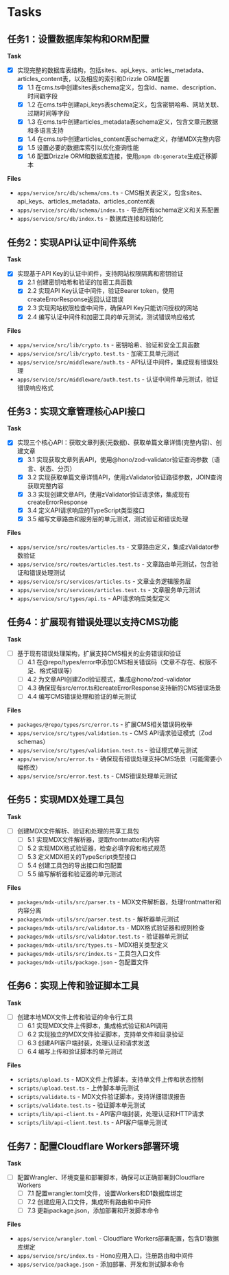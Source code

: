# Tasks

## 任务1：设置数据库架构和ORM配置

**Task**

- [x] 实现完整的数据库表结构，包括sites、api_keys、articles_metadata、articles_content表，以及相应的索引和Drizzle ORM配置
  - [x] 1.1 在cms.ts中创建sites表schema定义，包含id、name、description、时间戳字段
  - [x] 1.2 在cms.ts中创建api_keys表schema定义，包含密钥哈希、网站关联、过期时间等字段
  - [x] 1.3 在cms.ts中创建articles_metadata表schema定义，包含文章元数据和多语言支持
  - [x] 1.4 在cms.ts中创建articles_content表schema定义，存储MDX完整内容
  - [x] 1.5 设置必要的数据库索引以优化查询性能
  - [x] 1.6 配置Drizzle ORM和数据库连接，使用`pnpm db:generate`生成迁移脚本

**Files**

- `apps/service/src/db/schema/cms.ts` - CMS相关表定义，包含sites、api_keys、articles_metadata、articles_content表
- `apps/service/src/db/schema/index.ts` - 导出所有schema定义和关系配置
- `apps/service/src/db/index.ts` - 数据库连接和初始化

## 任务2：实现API认证中间件系统

**Task**

- [x] 实现基于API Key的认证中间件，支持网站权限隔离和密钥验证
  - [x] 2.1 创建密钥哈希和验证的加密工具函数
  - [x] 2.2 实现API Key认证中间件，验证Bearer token，使用createErrorResponse返回认证错误
  - [x] 2.3 实现网站权限检查中间件，确保API Key只能访问授权的网站
  - [x] 2.4 编写认证中间件和加密工具的单元测试，测试错误响应格式

**Files**

- `apps/service/src/lib/crypto.ts` - 密钥哈希、验证和安全工具函数
- `apps/service/src/lib/crypto.test.ts` - 加密工具单元测试
- `apps/service/src/middleware/auth.ts` - API认证中间件，集成现有错误处理
- `apps/service/src/middleware/auth.test.ts` - 认证中间件单元测试，验证错误响应格式

## 任务3：实现文章管理核心API接口

**Task**

- [x] 实现三个核心API：获取文章列表(元数据)、获取单篇文章详情(完整内容)、创建文章
  - [x] 3.1 实现获取文章列表API，使用@hono/zod-validator验证查询参数（语言、状态、分页）
  - [x] 3.2 实现获取单篇文章详情API，使用zValidator验证路径参数，JOIN查询获取完整内容
  - [x] 3.3 实现创建文章API，使用zValidator验证请求体，集成现有createErrorResponse
  - [x] 3.4 定义API请求响应的TypeScript类型接口
  - [x] 3.5 编写文章路由和服务层的单元测试，测试验证和错误处理

**Files**

- `apps/service/src/routes/articles.ts` - 文章路由定义，集成zValidator参数验证
- `apps/service/src/routes/articles.test.ts` - 文章路由单元测试，包含验证和错误处理测试
- `apps/service/src/services/articles.ts` - 文章业务逻辑服务层
- `apps/service/src/services/articles.test.ts` - 文章服务单元测试
- `apps/service/src/types/api.ts` - API请求响应类型定义

## 任务4：扩展现有错误处理以支持CMS功能

**Task**

- [ ] 基于现有错误处理架构，扩展支持CMS相关的业务错误和验证
  - [ ] 4.1 在@repo/types/error中添加CMS相关错误码（文章不存在、权限不足、格式错误等）
  - [ ] 4.2 为文章API创建Zod验证模式，集成@hono/zod-validator
  - [ ] 4.3 确保现有src/error.ts和createErrorResponse支持新的CMS错误场景
  - [ ] 4.4 编写CMS错误处理和验证的单元测试

**Files**

- `packages/@repo/types/src/error.ts` - 扩展CMS相关错误码枚举
- `apps/service/src/types/validation.ts` - CMS API请求验证模式（Zod schemas）
- `apps/service/src/types/validation.test.ts` - 验证模式单元测试
- `apps/service/src/error.ts` - 确保现有错误处理支持CMS场景（可能需要小幅修改）
- `apps/service/src/error.test.ts` - CMS错误处理单元测试

## 任务5：实现MDX处理工具包

**Task**

- [ ] 创建MDX文件解析、验证和处理的共享工具包
  - [ ] 5.1 实现MDX文件解析器，提取frontmatter和内容
  - [ ] 5.2 实现MDX格式验证器，检查必填字段和格式规范
  - [ ] 5.3 定义MDX相关的TypeScript类型接口
  - [ ] 5.4 创建工具包的导出接口和包配置
  - [ ] 5.5 编写解析器和验证器的单元测试

**Files**

- `packages/mdx-utils/src/parser.ts` - MDX文件解析器，处理frontmatter和内容分离
- `packages/mdx-utils/src/parser.test.ts` - 解析器单元测试
- `packages/mdx-utils/src/validator.ts` - MDX格式验证器和规则检查
- `packages/mdx-utils/src/validator.test.ts` - 验证器单元测试
- `packages/mdx-utils/src/types.ts` - MDX相关类型定义
- `packages/mdx-utils/src/index.ts` - 工具包入口文件
- `packages/mdx-utils/package.json` - 包配置文件

## 任务6：实现上传和验证脚本工具

**Task**

- [ ] 创建本地MDX文件上传和验证的命令行工具
  - [ ] 6.1 实现MDX文件上传脚本，集成格式验证和API调用
  - [ ] 6.2 实现独立的MDX文件验证脚本，支持单文件和目录验证
  - [ ] 6.3 创建API客户端封装，处理认证和请求发送
  - [ ] 6.4 编写上传和验证脚本的单元测试

**Files**

- `scripts/upload.ts` - MDX文件上传脚本，支持单文件上传和状态控制
- `scripts/upload.test.ts` - 上传脚本单元测试
- `scripts/validate.ts` - MDX文件验证脚本，支持详细错误报告
- `scripts/validate.test.ts` - 验证脚本单元测试
- `scripts/lib/api-client.ts` - API客户端封装，处理认证和HTTP请求
- `scripts/lib/api-client.test.ts` - API客户端单元测试

## 任务7：配置Cloudflare Workers部署环境

**Task**

- [ ] 配置Wrangler、环境变量和部署脚本，确保可以正确部署到Cloudflare Workers
  - [ ] 7.1 配置wrangler.toml文件，设置Workers和D1数据库绑定
  - [ ] 7.2 创建应用入口文件，集成所有路由和中间件
  - [ ] 7.3 更新package.json，添加部署和开发脚本命令

**Files**

- `apps/service/wrangler.toml` - Cloudflare Workers部署配置，包含D1数据库绑定
- `apps/service/src/index.ts` - Hono应用入口，注册路由和中间件
- `apps/service/package.json` - 添加部署、开发和测试脚本命令
